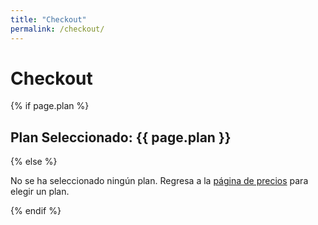 ```yaml
---
title: "Checkout"
permalink: /checkout/
---
```


# Checkout

{% if page.plan %}
## Plan Seleccionado: {{ page.plan }}

<!-- Add form or payment processing logic here -->
{% else %}
<p>No se ha seleccionado ningún plan. Regresa a la <a href="/precios/">página de precios</a> para elegir un plan.</p>
{% endif %}
